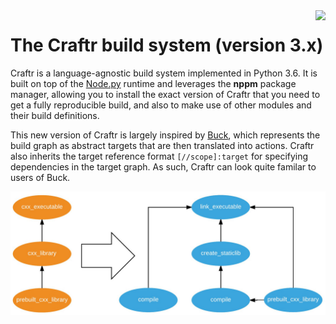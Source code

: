 <img align="right" src="http://i.imgur.com/NPcPEF5.png">

# The Craftr build system (version 3.x)

Craftr is a language-agnostic build system implemented in Python 3.6. It is
built on top of the [Node.py] runtime and leverages the **nppm** package
manager, allowing you to install the exact version of Craftr that you need
to get a fully reproducible build, and also to make use of other modules and
their build definitions.

This new version of Craftr is largely inspired by [Buck], which represents the
build graph as abstract targets that are then translated into actions. Craftr
also inherits the target reference format `[//scope]:target` for specifying
dependencies in the target graph. As such, Craftr can look quite familar to
users of Buck.

![](.assets/diagram.jpg)

  [Node.py]: https://nodepy.org
  [Buck]: https://buckbuild.com/
